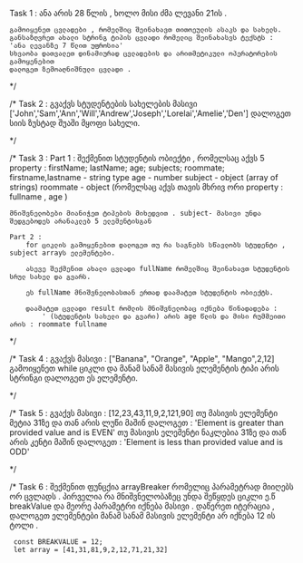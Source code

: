  Task 1 : 
    ანა არის 28 წლის , ხოლო მისი ძმა ლევანი 21ის .

    გამოიყენეთ ცვლადები , რომელშიც შეინახავთ თითოეულის ასაკს და სახელს.
    განსაზღვრეთ ახალი სტრინგ ტიპის ცვლადი რომელიც შეინახასვს ტექსტს :
    'ანა ლევანზე 7 წლით უფროსია'
    სხვაობა დათვალეთ დინამიურად ცვლადების და არითმეტიკული ოპერატორების გამოყენებით
    დალოგეთ ზემოაღნიშნული ცვლადი . 
*/


/*
    Task 2 : 
        გვაქვს სტუდენტების სახელების მასივი ['John','Sam','Ann','Will','Andrew','Joseph','Lorelai','Amelie','Den']
        დალოგეთ სიის ზუსტად შუაში მყოფი სახელი.

*/

/*
    Task 3 : 
    Part 1 : შექმენით სტუდენტის ობიექტი , რომელსაც აქვს 5 property : firstName; lastName; age; subjects; roommate;
    firstname,lastname - string type
    age - number
    subject - object (array of strings)
    roommate - object (რომელსაც აქვს თავის მხრივ ორი property : fullname , age )

    მნიშვნელობები მიანიჭეთ ტიპების მიხედვით . subject- მასივი უნდა შედგებოდეს არანაკლებ 5 ელემენტისგან

    Part 2 : 
        for ციკლის გამოყენებით დალოგეთ თუ რა საგნებს სწავლობს სტუდენტი , subject arrayს ელემენტები.

        ასევე შექმენით ახალი ცვლადი fullName რომელშიც შეინახავთ სტუდენტის სრულ სახელ და გვარს.

        ეს fullName მნიშვნელობასთან ერთად დაამატეთ სტუდენტის ობიექტს. 
         
        დაამატეთ ცვლადი result რომლის მნიშვნელობაც იქნება წინადადება : 
            ' (სტუდენტის სახელი და გვარი) არის age წლის და მისი რუმმეითი არის : roommate fullname
        

*/




/*
    Task 4 : 
        გვაქვს  მასივი : ["Banana", "Orange", "Apple", "Mango",2,12]
        გამოიყენეთ while ციკლი და მანამ სანამ მასივის ელემენტის ტიპი არის სტრინგი
        დალოგეთ ეს ელემენტი.

*/


/*
    Task 5 : 
    გვაქვს მასივი : [12,23,43,11,9,2,121,90]
    თუ მასივის ელემენტი მეტია 31ზე და თან არის ლუწი მაშინ დალოგეთ : 'Element is greater than provided value and is EVEN'
    თუ მასივის ელემენტი ნაკლებია 31ზე და თან არის კენტი მაშინ დალოგეთ : 'Element is less than provided value and is ODD'

*/


/*
    Task 6 : 
     შექმენით ფუნცქია arrayBreaker რომელიც პარამეტრად მიიღებს ორ ცვლადს . პირველია რა მნიშვნელობაზეც
     უნდა შეწყდეს ციკლი ე.წ breakValue და მეორე პარამეტრი იქნება მასივი .
     დაწერეთ იტერაცია , დალოგეთ ელემენტები მანამ სანამ მასივის ელემენტი არ იქნება 12 ის ტოლი . 

     const BREAKVALUE = 12;
     let array = [41,31,81,9,2,12,71,21,32]
